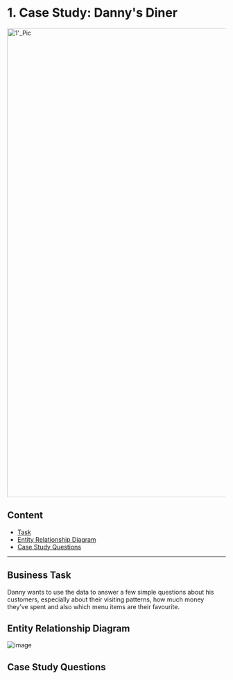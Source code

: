# 1. Case Study: Danny's Diner
<img width="1080" height="1080" alt="1'_Pic" src="https://github.com/user-attachments/assets/3f19de6e-1272-4a73-9cd8-c4c13addec6c" />

## Content 
- [Task](#business-task)
- [Entity Relationship Diagram](#entity-relationship-diagram)
- [Case Study Questions](#case-study-questions)


***

## Business Task
Danny wants to use the data to answer a few simple questions about his customers, especially about their visiting patterns, how much money they’ve spent and also which menu items are their favourite. 

## Entity Relationship Diagram

![image]()
## Case Study Questions
